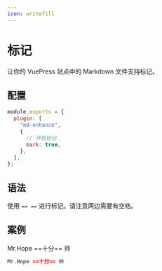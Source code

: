 ```yaml
---
icon: writefill
---
```


# 标记

让你的 VuePress 站点中的 Markdown 文件支持标记。

## 配置

```js {6}
module.exports = {
  plugin: [
    "md-enhance",
    {
      // 开启标记
      mark: true,
    },
  ],
};
```

## 语法

使用 `== ==` 进行标记。请注意两边需要有空格。

## 案例

Mr.Hope ==十分== 帅

```md
Mr.Hope ==十分== 帅
```
